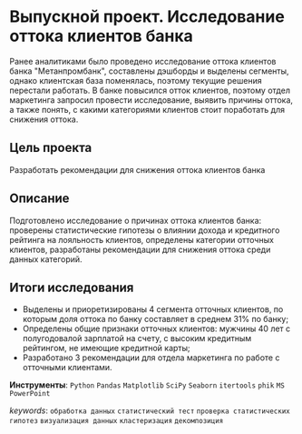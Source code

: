 # Выпускной проект. Исследование оттока клиентов банка

Ранее аналитиками было проведено исследование оттока клиентов банка "Метанпромбанк", составлены дэшборды и выделены сегменты, однако клиентская база поменялась, поэтому текущие решения перестали работать. В банке повысился отток клиентов, поэтому отдел маркетинга запросил провести исследование, выявить причины оттока, а также понять, с какими категориями клиентов стоит поработать для снижения оттока.

## Цель проекта
Разработать рекомендации для снижения оттока клиентов банка

## Описание
Подготовлено исследование о причинах оттока клиентов банка: проверены статистические гипотезы о влиянии дохода и кредитного рейтинга на лояльность клиентов, определены категории отточных клиентов, разработаны рекомендации для снижения оттока среди данных категорий.

## Итоги исследования
- Выделены и приоретизированы 4 сегмента отточных клиентов, по которым доля оттока по банку составляет в среднем 31% по банку;
- Определены общие признаки отточных клиентов: мужчины 40 лет с полугодовалой зарплатой на счету, с высоким кредитным рейтингом, не имеющие кредитной карты;
- Разработано 3 рекомендации для отдела маркетинга по работе с отточными клиентами.

**Инструменты**: `Python` `Pandas` `Matplotlib` `SciPy` `Seaborn` `itertools` `phik` `MS PowerPoint`

_keywords_: `обработка данных` `статистический тест` `проверка статистических гипотез` `визуализация данных` `кластеризация` `декомпозиция`
